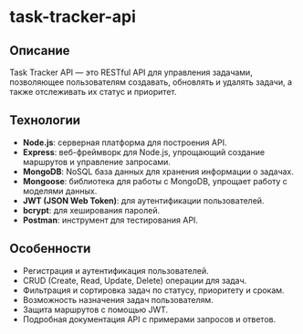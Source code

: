 # task-tracker-api
## Описание
Task Tracker API — это RESTful API для управления задачами, позволяющее пользователям создавать, обновлять и удалять задачи, а также отслеживать их статус и приоритет.

## Технологии
- **Node.js**: серверная платформа для построения API.
- **Express**: веб-фреймворк для Node.js, упрощающий создание маршрутов и управление запросами.
- **MongoDB**: NoSQL база данных для хранения информации о задачах.
- **Mongoose**: библиотека для работы с MongoDB, упрощает работу с моделями данных.
- **JWT (JSON Web Token)**: для аутентификации пользователей.
- **bcrypt**: для хеширования паролей.
- **Postman**: инструмент для тестирования API.

## Особенности
- Регистрация и аутентификация пользователей.
- CRUD (Create, Read, Update, Delete) операции для задач.
- Фильтрация и сортировка задач по статусу, приоритету и срокам.
- Возможность назначения задач пользователям.
- Защита маршрутов с помощью JWT.
- Подробная документация API с примерами запросов и ответов.
